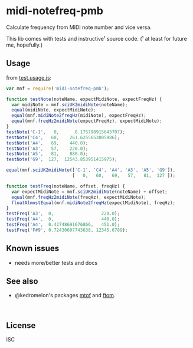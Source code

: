 ﻿
<!--#echo json="package.json" key="name" underline="=" -->
midi-notefreq-pmb
=================
<!--/#echo -->

<!--#echo json="package.json" key="description" -->
Calculate frequency from MIDI note number and vice versa.
<!--/#echo -->

This lib comes with tests and instructive¹ source code.
(¹ at least for future me, hopefully.)


Usage
-----

from [test.usage.js](test.usage.js):

<!--#include file="test.usage.js" start="  //#u" stop="  //#r"
  outdent="  " code="javascript" -->
<!--#verbatim lncnt="29" -->
```javascript
var mnf = require('midi-notefreq-pmb');

function testNote(noteName, expectMidiNote, expectFreqHz) {
  var midiNote = mnf.sciUK2midiNote(noteName);
  equal(midiNote, expectMidiNote);
  equal(mnf.midiNote2freqHz(midiNote), expectFreqHz);
  equal(mnf.freqHz2midiNote(expectFreqHz), expectMidiNote);
}
testNote('C-1',   0,      8.175798915643707);
testNote('C4',   60,    261.6255653005986);
testNote('A4',   69,    440.0);
testNote('A3',   57,    220.0);
testNote('A5',   81,    880.0);
testNote('G9',  127,  12543.853951415975);

equal(mnf.sciUK2midiNote(['C-1', 'C4', 'A4', 'A3', 'A5', 'G9']),
                         [   0,   60,   69,   57,   81,  127 ]);

function testFreq(noteName, offset, freqHz) {
  var expectMidiNote = mnf.sciUK2midiNote(noteName) + offset;
  equal(mnf.freqHz2midiNote(freqHz), expectMidiNote);
  floatAlmostEqual(mnf.midiNote2freqHz(expectMidiNote), freqHz);
}
testFreq('A3',  0,                  220.0);
testFreq('A4',  0,                  440.0);
testFreq('A4',  0.42748691676866,   451.0);
testFreq('F#9', 0.72430607743638, 12345.6789);
```
<!--/include-->



<!--#toc stop="scan" -->



Known issues
------------

* needs more/better tests and docs


See also
--------

* @kedromelon's packages [mtof](https://www.npmjs.com/package/mtof)
  and [ftom](https://www.npmjs.com/package/ftom).



&nbsp;


License
-------
<!--#echo json="package.json" key=".license" -->
ISC
<!--/#echo -->
